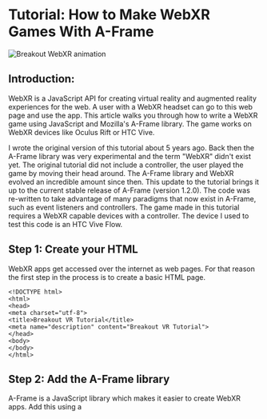 # Tutorial: How to Make WebXR Games With A-Frame

![Breakout WebXR animation](img/breakoutWebXR_.gif)

## Introduction:

WebXR is a JavaScript API for creating virtual reality and augmented reality experiences for the web. A user with a WebXR headset can go to this web page and use the app. This article walks you through how to write a WebXR game using JavaScript and Mozilla's A-Frame library. The game works on WebXR devices like Oculus Rift or HTC Vive.

I wrote the original version of this tutorial about 5 years ago. Back then the A-Frame library was very experimental and the term "WebXR" didn't exist yet. The original tutorial did not include a controller, the user played the game by moving their head around. The A-Frame library and WebXR evolved an incredible amount since then. This update to the tutorial brings it up to the current stable release of A-Frame (version 1.2.0). The code was re-written to take advantage of many paradigms that now exist in A-Frame, such as event listeners and controllers. The game made in this tutorial requires a WebXR capable devices with a controller. The device I used to test this code is an HTC Vive Flow.

## Step 1: Create your HTML

WebXR apps get accessed over the internet as web pages. For that reason the first step in the process is to create a basic HTML page.

    <!DOCTYPE html>
    <html>
    <head>
    <meta charset="utf-8">
    <title>Breakout VR Tutorial</title>
    <meta name="description" content="Breakout VR Tutorial">
    </head>
    <body>
    </body>
    </html>

## Step 2: Add the A-Frame library

A-Frame is a JavaScript library which makes it easier to create WebXR apps. Add this using a <script> tag inside the <head> section of the HTML.

    <!-- Basic A-Frame library -->
    <script src="https://aframe.io/releases/1.2.0/aframe.min.js"></script>

## Step 3: Set up Game Elements

Most of the elements in our game will be dynamic and change as part of the game. Some elements will not move or have very little interaction. We will add elements inside the <body> tag of the HTML using special tags specific to the A-Frame library.

The a-scene element has to be in the body of the HTML. All the other A-Frame elements will get placed inside of it.

    <a-scene>	
    </a-scene>	

Mixins are a way of defining attributes for a group of objects without declaring the attributes on each of those objects.

Instead of using Mixins you could define the attributes directly. This doesn’t seem super useful to me, but it’s part of the A-Frame framework, so I included it in this tutorial.

    <!-- Mixins. -->
    <a-assets>
      <a-mixin id="red" material="color: red"></a-mixin>
      <a-mixin id="green" material="color: green"></a-mixin>
      <a-mixin id="blue" material="color: blue; opacity: 0.5"></a-mixin>
      <a-mixin id="url-red" material="color: #d63959"></a-mixin>
      <a-mixin id="cube" geometry="primitive: box"></a-mixin>
    </a-assets>

To help the player see the game area we are going to place flat planes behind and below the game area. These go in the <body> section. 

    <!-- set game background planes. -->
    <a-plane position="0 0 -3" rotation="-90 0 0" width="4" height="8" color="#a0a0a0"></a-plane>
    <a-plane position="0 2 -5" rotation="0 0 0" width="4" height="4" color="#bfabce"></a-plane>

We could set the scene background to a flat color. A 360 degree image looks more interesting, so I added in an example image provided by Mozilla. This is done with an element called <a-sky>.

    <!-- sky color. -->
    <a-sky src="https://cdn.aframe.io/360-image-gallery-boilerplate/img/city.jpg"></a-sky>

We need to specify where the camera is at. To do this we add an A-Frame camera tag. 

We will set wasd-controls to disabled. This prevents the player from moving the camera away from the game board. If we do not disable this then the player can move around the scene.

We will also included a setting for laser-controls. This will allow the user to interact with the app using a laser style VR controller.

    <!-- Set camera and controller starting position. -->
    <a-entity position="0 0 3.8">
      <a-camera look-controls wasd-controls="enabled: false"></a-camera>
      <a-entity laser-controls="hand: right"></a-entity>
    </a-entity>

There will be some text that we display to the user. First there will be some text that shows “Start Game”. This will default to visible (opacity of 1) and disappear when the game starts. 

Next there will be text displayed as “Game Over” if the user loses. This element starts out hidden (opacity of 0) when the game begins 

There will be text displayed as “You Win” if the user wins. This element also starts out hidden (opacity of 0) when the game begins. 

We will have text that shows how many “lives” the player has. This text will change as the game goes on.

We will have text that shows the “score” of the player. This text will also change as the game goes on. 

Each of these have a unique “id” attribute. The "id" attribute gets used to change the element with JavaScript. 

The “Start Game” will have also have a special attribute, so that we can add A-Frame listeners to it. We will name this attribute “handle-start”. This is a unique name that we made up for this particular element.

    <!-- set a plane to track where the user is pointing -->
    <a-plane id="moveTracker" color="#FFFFFF" rotation="0 0 0" position="0 0 -1.6" opacity="0" width="20" height="20" cursor-listener></a-plane>

There will be some text that we display to the user. First there will be some text that shows "Start Game". This will default to visible (opacity of 1) and disappear when the game starts.

Next there will be text displayed as "Game Over" if the user loses. This element starts out hidden (opacity of 0) when the game begins

There will be text displayed as "You Win" if the user wins. This element also starts out hidden (opacity of 0) when the game begins.

We will have text that shows how many "lives" the player has. This text will change as the game goes on.

We will have text that shows the "score" of the player. This text will also change as the game goes on.

Each of these have a unique "id" attribute. The "id" attribute gets used to change the element with JavaScript.

The "Start Game" will have also have a special attribute, so that we can add A-Frame listeners to it. We will name this attribute "handle-start". This is a unique name that we made up for this particular element.

    <!-- Start Game text -->
    <a-entity id="startGameText" text="font: mozillavr; width: 5; lineHeight: 50; letterSpacing: 5; color: green; value: Start" position="2.2 2 0.5" rotation="0 0 0" handle-start></a-entity>

    <!-- Game Over text -->
    <a-entity id="gameOverText" text="opacity: 0; font: mozillavr; width: 5; lineHeight: 50; letterSpacing: 5; color: red; value: Game Over" position="1.9 2.5 0.5" rotation="0 0 0"></a-entity>

    <!-- You Win text -->
    <a-entity id="youWinText" text="opacity: 0; font: mozillavr; width: 5; lineHeight: 50; letterSpacing: 5; color: green; value: You Win" position="2 2.5 0.5" rotation="0 0 0"></a-entity>

    <!-- Player Lives text -->
    <a-entity id="livesText" text="font: mozillavr; width: 5; lineHeight: 50; letterSpacing: 5; color: blue; value: Lives: 3" position="4 3.8 -0.8" rotation="0 0 0"></a-entity>

    <!-- Score text -->
    <a-entity id="scoreText" text="font: mozillavr; width: 5; lineHeight: 50; letterSpacing: 5; color: blue; value: Score: 0" position="0 3.8 -0.8" rotation="0 0 0"></a-entity>

We will also add a paddle and a ball. These will be more interactive.  The paddle will be a rectangular box which the user can move back and forth. The ball will bounce around in the play area. These each have a unique ID attribute and also unique A-Frame handler attributes.

    <!-- Add the game paddle -->
    <a-box id="gamePaddle" color="#42f4aa" position="0 0.3 -1" depth="0.2" height="0.2" width="1" handle-paddle></a-box>

    <!-- Add the game ball -->
    <a-sphere id="gameBall" color="#FFFFFF" radius="0.15" position="0 1.25 -1" handle-ball></a-box>

We could specify a light source to influence how the game elements appear. I couldn't tell much of a difference with the light source specified, so I left this out. Refer to A-Frame's documentation if you would like to specify the light source location(s) for your app.

We have most of our game elements defined. We want to also have rows of blocks that the game ball will break when it hits them. We could have defined these game blocks in the HTML like we did with the game paddle. We will add these elements through JavaScript to show how that to do it that way.

First we will add a script section to the HTML. JavaScript code will go in this. We will initialize arrays of variables. These will store information about the game blocks. In programming best practices these variables would go inside functions and get passed as parameters. This is game is a simple app though, so we will use them as top level variables for simplicity's sake.

    <script>		
      //initialize variables 
      
      //arrays to hold the blocks and their positions
      let gameBlocks = []; //array of objects
      let gameBlocksX = []; //X dimensions of the blocks
      let gameBlocksY = []; //Y dimensions of the blocks
      let gameBlocksZ = []; //Z dimensions of the blocks
      let gameBlocksActive = []; //whether the block is active      
      let blockWidth = 0.8; //how wide blocks are in the X dimension
      let blockHeight = 0.2; //how tall blocks are in the Y dimension
      let blockDepth = 0.2; //how deep blocks are in the Z dimension
      let blockColor = '#4CC3D9'; //the default color of the blocks (later this was changed to be dynamically generated)

    </script>

Next we will add a window.onload function in the JavaScript. Any code we put inside this function will run after the page is ready. Inside this function we are going to put code that appends our game blocks to the scene. In A-Frame we add boxes with a-box elements. We use JavaScript’s document.getElementById() method to identify the scene. Then we use JavaScript’s appendChild method to add the game blocks.

    //wait until the page loads to perform the following
    window.onload = function (){
      //create the game blocks

      //declare the blocks and their attributes
      for (i = 0; i < 12; i++) 
      {
        gameBlocks[i] = document.createElement('a-box');
        gameBlocks[i].setAttribute('width', blockWidth);
        gameBlocks[i].setAttribute('height', blockHeight);
        gameBlocks[i].setAttribute('depth', blockDepth);   
        blockColor = '#' + parseInt(Math.random() * 0xffffff).toString(16);
        gameBlocks[i].setAttribute('color', blockColor);
        gameBlocksActive[i] = "1";
      }

      //set the position of the blocks

      //Top row
      gameBlocksX[0] = -1.5;
      gameBlocksY[0] = 3.5;
      gameBlocksZ[0] = -1;

      gameBlocksX[1] = -0.5;
      gameBlocksY[1] = 3.5;
      gameBlocksZ[1] = -1;

      gameBlocksX[2] = 0.5
      gameBlocksY[2] = 3.5;
      gameBlocksZ[2] = -1;

      gameBlocksX[3] = 1.5;
      gameBlocksY[3] = 3.5;
      gameBlocksZ[3] = -1;

      //Middle row
      gameBlocksX[4] = -1.5;
      gameBlocksY[4] = 3;
      gameBlocksZ[4] = -1;

      gameBlocksX[5] = -0.5;
      gameBlocksY[5] = 3;
      gameBlocksZ[5] = -1;

      gameBlocksX[6] = 0.5
      gameBlocksY[6] = 3;
      gameBlocksZ[6] = -1;

      gameBlocksX[7] = 1.5;
      gameBlocksY[7] = 3;
      gameBlocksZ[7] = -1;

      //Bottom row
      gameBlocksX[8] = -1.5;
      gameBlocksY[8] = 2.5;
      gameBlocksZ[8] = -1;

      gameBlocksX[9] = -0.5;
      gameBlocksY[9] = 2.5;
      gameBlocksZ[9] = -1;

      gameBlocksX[10] = 0.5
      gameBlocksY[10] = 2.5;
      gameBlocksZ[10] = -1;

      gameBlocksX[11] = 1.5;
      gameBlocksY[11] = 2.5;
      gameBlocksZ[11] = -1;

      //add the blocks to the scene
      let scene = document.getElementById("scene"); //assign a name to the A-Frame scene
      for (i = 0; i < 12; i++) 
      {
        scene.appendChild(gameBlocks[i]);
        gameBlocks[i].setAttribute('position', gameBlocksX[i] + ' ' + gameBlocksY[i] + ' ' + gameBlocksZ[i]);
      }
    }

## Step 4: Add Sound

We want the game to have some sound effects, so we will initializze audio files.

    //initialize sound
    let soundWarp = new Audio('warp-sfx-6897.mp3');
    let soundImpact = new Audio('electronic-impact-soft-10019.mp3');
    let soundChime = new Audio('chime-sound-7143.mp3');

## Step 5: Add JavaScript Game Logic

Now we are going to add a bunch of functions to the code. These functions are pieces of the code that will run many times.

Note: In JavaScript there are lots of different ways to define a function. For example, you will sometimes see people write stuff like this: 

    const myFunctionName () => {}

I learned to program in C++ and I like to use that style of function definition:

    function myFunctionName() {}

Whatever style you like to use will work fine.

First we will add a function that stops playing sounds. Later we will call this to stop sounds before a new sound needs to play.

    //stop all of the sounds
    function stopAllSounds(){
      soundWarp.pause();
      soundImpact.pause();
      soundChime.pause();
      soundWarp.currentTime = 0;
      soundImpact.currentTime = 0;
      soundChime.currentTime = 0;
    }

Next we will have a function to detect if the player has broken all the blocks. We will use this to check if the player won the game.

    //function to check if all blocks are broken, return true if so
    function checkBlocks(){
      let returnValue = 1;
      for (i = 0; i < 12; i++){
        if(gameBlocksActive[i] == "1")
          returnValue = 0;
      }
      return returnValue;
    }

We will add a function which will move the ball. Moving the ball happens by adding the ball’s velocity to the coordinates. Later we will will update the position attribute of the ball with the new coordinates.

    function moveBall(){
      //move the game ball
      gameBallX = gameBallX + gameBallVelocityX;
      gameBallY = gameBallY + gameBallVelocityY;
    }

We will add a function to reset the location of the ball. To make the game more interesting we will randomize the X dimension of the game ball each time. Note how we use the setAttribute method to change information about the element.

    //function to reset the ball position
    function resetBall(){
      gameBallX = Math.floor(Math.random() * ((rightBorder - 0.5) - (leftBorder + 0.5) + 1)) + (leftBorder + 0.5);
      gameBallY = 1.25;
      gameBallZ = -1;
      gameBallVelocityX = 0.045;
      gameBallVelocityY = 0.075;
      gameBall.setAttribute('position', gameBallX + ' ' + gameBallY + ' ' + gameBallZ);
    }

We will add a function to update the colors of the paddle. If the player’s laser cursor points at the paddle then we will change the color. I initially designed the game so that the player would grab the cursor and drag it back and forth. I later found that using the point without grabbing made for a better experience. I left the grab coloring in this code to show how to do it though, because it seems like it might be useful for other apps.

    function updatePaddle(){
      if(boxGrabbed == true){
        gamePaddle.setAttribute('color', "#FFFF00");   
      } else if(boxHovered == true){
        gamePaddle.setAttribute('color', "#FF0000");                       
      } else {
        gamePaddle.setAttribute('color', "#0000FF");
      }
    }

We will add a function to reset all the blocks. This will happen if the player starts a new game. The blocks don’t go anywhere when broken. Instead we will hide them by changing the opacity to 0. This function changes the opacity back to 1 to make them visible again. To make the game more interesting the blocks get assigned random colors.

    //function to reset the blocks
    function resetBlocks(){
      for (i = 0; i < 12; i++) 
      {
        gameBlocksActive[i] = "1";
        let blockColor = '#' + parseInt(Math.random() * 0xffffff).toString(16);
        gameBlocks[i].setAttribute('color', blockColor);
        gameBlocks[i].setAttribute('opacity', '1');
      }
    }

We will add a function to check for collisions of the game ball with different game elements. There is at least one open source library for detecting collisions between A-Frame elements. I found that library to be a bit complex for our simple app though. It turned out to easier to roll my own collision detection code. This next function checks for collisions.

    function checkCollisions(){
      let startGameText = document.getElementById('startGameText');
      //checking border collisions
      if(gameBallY >= topBorder){
        gameBallVelocityY = gameBallVelocityY * -1; //make the ball bounce
        gameBallY = gameBallY - 0.1; //to help prevent ball getting stuck
      }
      if(gameBallY <= bottomBorder){
        gameBallVelocityY = gameBallVelocityY * -1; //make the ball bounce
        gameBallY = gameBallY + 0.1; //to help prevent balls getting stuck

        if(gameIsOn == 1){ //if the user is playing
          livesValue = livesValue - 1; //remove a life
          let livesText = document.getElementById('livesText');
          livesText.setAttribute('text', 'font: mozillavr; width: 5; lineHeight: 50; letterSpacing: 5; color: blue; value: Lives: ' + livesValue); //update the life text
          resetBall(); //reset the ball's location so it doesn't get stuck
          stopAllSounds();
          soundImpact.play(); //play a sound

          if(livesValue == 0){ //if the player runs out of lives
            //turn the game off
            gameIsOn = 0;

            //display the Game Over text by setting the opacity to 1
            let gameOverText = document.getElementById('gameOverText');
            gameOverText.setAttribute('text', 'opacity: 1; font: mozillavr; width: 5; lineHeight: 50; letterSpacing: 5; color: red; value: Game Over');

            //reset the blocks
            resetBlocks();

            //display the Start text by changing the opacity to 1
            startGameText.setAttribute('text', 'opacity: 1; font: mozillavr; width: 5; lineHeight: 50; letterSpacing: 5; color: green; value: Start');
          }
        }
      }
      if(gameBallX >= rightBorder){
        gameBallVelocityX = gameBallVelocityX * -1; //make the ball bounce
      }
      if(gameBallX <= leftBorder){
        gameBallVelocityX = gameBallVelocityX * -1; //make the ball bounce
      }
      
      //checking block collisions
      //for each block
      for (i = 0; i < 12; i++){	
        //block collisions
        if((((gameBallY + (gameBallRadius * .8)) >= (gameBlocksY[i] - blockHeight)) && ((gameBallY - (gameBallRadius * .8)) <= gameBlocksY[i])) && ((gameBallX + (gameBallRadius * .8)) >= (gameBlocksX[i]))  && ((gameBallX - (gameBallRadius * .8)) <= (gameBlocksX[i] + blockWidth)) && (gameBlocksActive[i] == "1")){

          gameBallVelocityY = gameBallVelocityY * -1; //make the ball bounce

          gameBlocksActive[i] = "0"; //mark the block as broken
          gameBlocks[i].setAttribute('opacity', '0'); //hide the block

          if(checkBlocks()){ //if all of the blocks are broken
            resetBlocks(); //reset the blocks
            resetBall(); //reset the ball position
          }

          if(gameIsOn == 1){
            scoreValue = scoreValue + 1; //increase the player's score
            let scoreText = document.getElementById('scoreText');
            scoreText.setAttribute('text', 'font: mozillavr; width: 5; lineHeight: 50; letterSpacing: 5; color: blue; value: Score: ' + scoreValue); //update the score text
            stopAllSounds();
            soundChime.play(); //play a sound 

            if(scoreValue == 12){ //if the player broke all of the blocks
              gameIsOn = 0; //turn off the game
              //display the You Win text by changing the opacity to 1
              let youWinText = document.getElementById('youWinText');
              youWinText.setAttribute('text', 'opacity: 1; font: mozillavr; width: 5; lineHeight: 50; letterSpacing: 5; color: green; value: You Win');
              //display the Start text by changing the opacity to 1
              startGameText.setAttribute('text', 'opacity: 1; font: mozillavr; width: 5; lineHeight: 50; letterSpacing: 5; color: green; value: Start');
            }
          }
        }
      }

      //checking paddle collisions		
      if( ((gameBallY + (gameBallRadius * .8)) >= (gamePaddleY - gamePaddleHeight)) && ((gameBallY - (gameBallRadius * .8)) <= (gamePaddleY) && ((gameBallX + (gameBallRadius * .8)) >= (gamePaddleX - gamePaddleWidth * .5))  && ((gameBallX - (gameBallRadius * .8)) <= (gamePaddleX + gamePaddleWidth *.5)))){
        gameBallVelocityY = gameBallVelocityY * -1; //make the ball bounce
      }
    }

The functions above need to interact with certain information throughout the game.  We will add variables to track that information used by the game code. I declared these as top level variables due to the simple nature of the app. (In large or complex apps you would pass this information back and forth to each function as parameters.)

    let gameIsOn = 0; //whether the game is active, controls certain functionality
    let intervalLength = 25; //determines the speed of the game
    let topBorder = 3.5; //border of game area in the Y dimension
    let bottomBorder = 0.25; //border of game area in the Y dimension
    let rightBorder = 1.8; //border of game area in the X dimension
    let leftBorder = -1.8; //border of game area in the X dimension
    let scoreValue = 0; //keeps 
    let boxGrabbed; // whether or not the user grabbed the box (the user doesn't drag the box in the final version, but I left this in for illustration) 
    let boxHovered; // whether or not the user is hovering over the box
    let livesValue = 3; // how many lives the player has
    let gamePaddleX = 0; //where the game paddle is in the X dimension
    let gamePaddleY = 0.3; //where the game paddle is in the Y dimension
    let gamePaddleZ = -1; //where the game paddle is in the Z dimension
    let gamePaddleWidth = 1; //how wide the game paddle is in the X dimension
    let gamePaddleHeight = 0.2; //how tall the game paddle is in the Y dimension
    let gamePaddleDepth = 0.2; //how deep the game paddle is in the Z dimension
    let gameBallX = 0; //the position of the game ball in the X dimension
    let gameBallY = 1.25; //the position of the game ball in the Y dimension
    let gameBallZ = -1; //the position of the game ball in the Z dimension
    let gameBallVelocityX = 0.045; //how fast the game ball is moving in the X dimension
    let gameBallVelocityY = 0.075; //how fast the game ball is moving in the Y dimension
    let gameBallRadius = 0.15; //how fast the game ball is moving in the Z dimension

## Step 6: Add A-Frame JavaScript Code

Next we will add A-Frame listeners to the interact game components. These listeners define how the user can interact with the game.

The first handler will add Event Listeners to the game paddle. We added a unique attribute called “handle-paddle” to the game paddle element in the HTML. In A-Frame we register that as a component and then add event listeners to it.

We will detect when the user points the laser cursor at the game paddle. For that we add “raycaster-intersected”. When this happens we will set the boxHovered variable to true and call the updatePaddle() function. This will change the color of the game paddle.

We will also detect if the user “grabs” the paddle, by holding down the controller button while pointing at the paddle. (This “grab” feature isn’t actually used to move the paddle in this final version, but it seems like a useful feature so I left the code for in for illustration.)

    AFRAME.registerComponent('handle-paddle', {
      init: function () {
        let el = this.el;
        
        el.addEventListener('mousedown', function (evt) {
          boxGrabbed = true;
        });
        
        el.addEventListener('mouseup', function (evt) {
          boxGrabbed = false;
        });     
        
        el.addEventListener('raycaster-intersected', evt => {  
          this.raycaster = evt.detail.el;
        });
        this.el.addEventListener('raycaster-intersected-cleared', evt => {
          this.raycaster = null;
        });
      },
      tick: function () {
        if (!this.raycaster) { 
          boxHovered = false;
          updatePaddle();
          return; 
        }// Not intersecting.
        let intersection = this.raycaster.components.raycaster.getIntersection(this.el);
        if (!intersection) { 
          boxHovered = false;
          updatePaddle();
          return; 
        } // Not intersecting
        // intersecting
        boxHovered = true;
        updatePaddle();
      } 
    });

Next we will register a component and add listeners to detect where the laser cursor is pointing. For the mechanics of this game we want to find where the laser cursor intersects a plane that the paddle can move on. We added an invisble (opacity 0) plane with a unique attribute called “cursor-listener”. If the laser cursor intersects this plane, we will get the X coordinates of that intersection. If the game is on then we will also move the paddle to that location.

    AFRAME.registerComponent('cursor-listener', {
      init: function () {
        this.el.addEventListener('raycaster-intersected', evt => {
          this.raycaster = evt.detail.el;
        });
        this.el.addEventListener('raycaster-intersected-cleared', evt => {
          this.raycaster = null;
        });
      },
      tick: function () {
          if (!this.raycaster) { 
            return; 
          }// Not intersecting.
          let intersection = this.raycaster.components.raycaster.getIntersection(this.el);
          if (!intersection) { 
            return; 
          } // Not intersecting
          // intersecting
          // move box if the game is running
          if(gameIsOn == 1){
            let gamePaddle = document.getElementById('gamePaddle');
            let tempY = gamePaddle.components.position.data.y;
            let tempZ = gamePaddle.components.position.data.z;
            let tempX = intersection.point.x;
            if(tempX < leftBorder){
              tempX = leftBorder + (gamePaddleWidth/2);
            }
            if(tempX > rightBorder){
              tempX = rightBorder - (gamePaddleWidth/2);
            }              
            gamePaddleX = tempX;
            gamePaddle.setAttribute('position', gamePaddleX + ' ' + tempY + ' ' + tempZ);
          }
      }
    });

After that, we want to detect when the user points the laser cursor at the “Start Game” text and clicks the controller button. Like before we do this by registering a component name which matches the unique attribute we game to the element. If the user points the laser cursor at the text, then we will change the color of the text. If the user clicks on the text while selecting it then it will start the game.

    AFRAME.registerComponent('handle-start', {
      init: function () {
        let el = this.el;
        let startGameText = document.getElementById('startGameText');

        el.addEventListener('mousedown', function (evt) {
          if(gameIsOn == 0){
            startGameText.setAttribute('text', 'opacity: 0; font: mozillavr; width: 5; lineHeight: 50; letterSpacing: 5; color: green; value: Start');

            //reset all game components
            resetBall();
            resetBlocks();

            //reset the score
            scoreValue = 0;
            livesValue = 3;

            //update the text
            let scoreText = document.getElementById('scoreText');
            scoreText.setAttribute('text', 'text: Score: ' + scoreValue);	
            let livesText = document.getElementById('livesText');
            livesText.setAttribute('text', 'text: Lives: ' + livesValue);
            //hide the Game Over text by setting the opacity to zero
            let gameOverText = document.getElementById('gameOverText');
            gameOverText.setAttribute('text', 'opacity: 0; font: mozillavr; width: 5; lineHeight: 50; letterSpacing: 5; color: red; value: Game Over');
            //hide the You Win text by setting the opacity to zero
            let youWinText = document.getElementById('youWinText');
            youWinText.setAttribute('text', 'opacity: 0; font: mozillavr; width: 5; lineHeight: 50; letterSpacing: 5; color: green; value: You Win');
            //hide the Start Game text by setting the opacity to zero
            startGameText.setAttribute('text', 'opacity: 0; font: mozillavr; width: 5; lineHeight: 50; letterSpacing: 5; color: green; value: Start');

            //set the game on flag
            gameIsOn = 1;
            
            //play the game start sound
            stopAllSounds();
            soundWarp.play();

          };            
        });
        
        el.addEventListener('raycaster-intersected', evt => {  
          startGameText.setAttribute('text', "font: mozillavr; width: 5; lineHeight: 50; letterSpacing: 5; color: #FF0000; value: Start;");
        });
        this.el.addEventListener('raycaster-intersected-cleared', evt => {
          startGameText.setAttribute('text', "font: mozillavr; width: 5; lineHeight: 50; letterSpacing: 5; color: green; value: Start"); 
        });
      }
    });

Finally we add a game loop. A game contains logic that gets run continuously as the game goes on. In A-Frame this is done using the tick function. I found that I had to add some additional code using A-Frame's throttle method. Without this code then the game would run faster on some devices and slower on others. This method evens out the speed so that it runs at about the same pace for all devices.

    AFRAME.registerComponent('handle-ball', {
      init: function () {
        this.throttledFunction = AFRAME.utils.throttle(this.gameLoop, gameLoopSpeed, this);
      },
      gameLoop: function () {
        checkCollisions(); //check to see if anything collided
        moveBall(); //update the X and Y coordinates of game objects 
        gameBall.setAttribute('position', gameBallX + ' ' + gameBallY + ' ' + gameBallZ); //reposition the ball
      },
      tick: function (t, dt) {
        this.throttledFunction();  // Called every frame.
      } 
    });

## Step 7: Play the Game

Now try out the game.  It has to run on a web server with HTTPS enabled. 

(Tip: If you want a web based tool for testing simple apps with, you could try it in Glitch.com. This is a popular tool for people experimenting with WebXR, because you don’t have to set up a web server.)

The steps to start the app are: 
1. Upload the code to a web server.
2. Put on your VR headset.
3. In your VR headset, use a Mozilla Reality Browser (or similar WebXR web browser).
4. Navigate to the web URL of your app.
5. You should now see the game in VR and be able to play it.

A demo of the app can be found here: https://www.mattnutsch.com/breakoutwebxr/

Full source code can be found here: https://github.com/mnutsch/BreakoutWebXRTutorial
